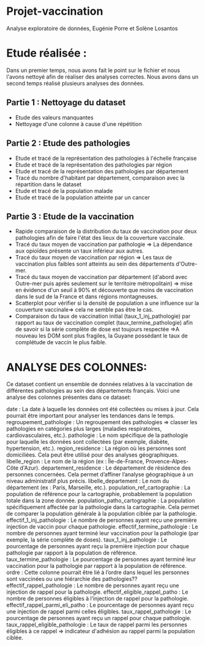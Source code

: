 # Projet-vaccination
Analyse exploratoire de données, Eugénie Porre et Solène Losantos

<!-- #region -->

# Etude réalisée :

Dans un premier temps, nous avons fait le point sur le fichier et nous l'avons nettoyé afin de réaliser des analyses correctes.
Nous avons dans un second temps réalisé plusieurs analyses des données.

## Partie 1 : Nettoyage du dataset

- Etude des valeurs manquantes
- Nettoyage d'une colonne à cause d'une répétition

## Partie 2 : Etude des pathologies

- Etude et tracé de la représentation des pathologies à l'échelle française
- Etude et tracé de la représentation des pathologies par région
- Etude et tracé de la représentation des pathologies par département
- Tracé du nombre d'habitant par département, comparaison avec la répartition dans le dataset
- Etude et tracé de la population malade
- Etude et tracé de la population atteinte par un cancer

## Partie 3 : Etude de la vaccination

- Rapide comparaison de la distribution du taux de vaccination pour deux pathologies afin de faire l'état des lieux de la couverture vaccinale.
- Tracé du taux moyen de vaccination par pathologie => La dépendance aux opioïdes présente un taux inférieur aux autres.
- Tracé du taux moyen de vaccination par région => Les taux de vaccination plus faibles sont atteints au sein des départements d'Outre-mer.
- Tracé du taux moyen de vaccination par département (d'abord avec Outre-mer puis après seulement sur le territoire métropolitain) => mise en évidence d'un seuil à 90% et découverte que moins de vaccination dans le sud de la France et dans régions montagneuses.
- Scatterplot pour vérifier si la densité de population a une influence sur la couverture vaccinale=> cela ne semble pas être le cas.
- Comparaison du taux de vaccination initial (taux_1_inj_pathologie) par rapport au taux de vaccination complet (taux_termine_pathologie) afin de savoir si la série complète de dose est toujours respectée =>A nouveau les DOM sont plus fragiles, la Guyane possédant le taux de complétude de vaccin le plus faible.

# ANALYSE DES COLONNES:

Ce dataset contient un ensemble de données relatives à la vaccination de différentes pathologies au sein des départements français.
Voici une analyse des colonnes présentes dans ce dataset:

date : La date à laquelle les données ont été collectées ou mises à jour. Cela pourrait être important pour analyser les tendances dans le temps.
regroupement_pathologie : Un regroupement des pathologies => classer les pathologies en catégories plus larges (maladies respiratoires, cardiovasculaires, etc.).
pathologie : Le nom spécifique de la pathologie pour laquelle les données sont collectées (par exemple, diabète, hypertension, etc.).
region_residence : La région où les personnes sont domiciliées. Cela peut être utilisé pour des analyses géographiques.
libelle_region : Le nom de la région (ex : Île-de-France, Provence-Alpes-Côte d'Azur). 
departement_residence : Le département de résidence des personnes concernées. Cela permet d’affiner l’analyse géographique à un niveau administratif plus précis.
libelle_departement : Le nom du département (ex : Paris, Marseille, etc.). 
population_ref_cartographie : La population de référence pour la cartographie, probablement la population totale dans la zone donnée.
population_patho_cartographie : La population spécifiquement affectée par la pathologie dans la cartographie. Cela permet de comparer la population générale à la population ciblée par la pathologie.
effectif_1_inj_pathologie : Le nombre de personnes ayant reçu une première injection de vaccin pour chaque pathologie.
effectif_termine_pathologie : Le nombre de personnes ayant terminé leur vaccination pour la pathologie (par exemple, la série complète de doses).
taux_1_inj_pathologie : Le pourcentage de personnes ayant reçu la première injection pour chaque pathologie par rapport à la population de référence.
taux_termine_pathologie : Le pourcentage de personnes ayant terminé leur vaccination pour la pathologie par rapport à la population de référence.
ordre : Cette colonne pourrait être lié à l’ordre dans lequel les personnes sont vaccinées ou une hiérarchie des pathologies??
effectif_rappel_pathologie : Le nombre de personnes ayant reçu une injection de rappel pour la pathologie.
effectif_eligible_rappel_patho : Le nombre de personnes éligibles à l’injection de rappel pour la pathologie.
effectif_rappel_parmi_eli_patho : Le pourcentage de personnes ayant reçu une injection de rappel parmi celles éligibles.
taux_rappel_pathologie : Le pourcentage de personnes ayant reçu un rappel pour chaque pathologie.
taux_rappel_eligible_pathologie : Le taux de rappel parmi les personnes éligibles à ce rappel => indicateur d'adhésion au rappel parmi la population ciblée.

<!-- #endregion -->
